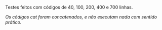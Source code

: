 Testes feitos com códigos de 40, 100, 200, 400 e 700 linhas.

*Os códigos cat foram concatenados, e não executam nada com sentido prático.*
